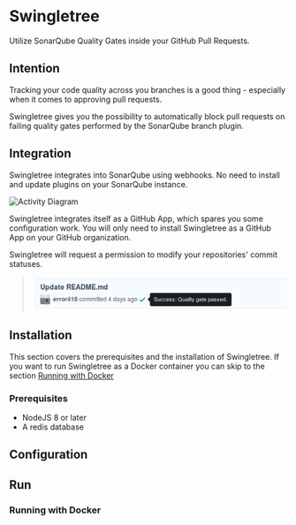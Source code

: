 # Swingletree

Utilize SonarQube Quality Gates inside your GitHub Pull Requests.

## Intention

Tracking your code quality across you branches is a good thing - especially when it comes to approving pull requests.

Swingletree gives you the possibility to automatically block pull requests on failing quality gates performed by the SonarQube branch plugin.

## Integration

Swingletree integrates into SonarQube using webhooks. No need to install and update plugins on your SonarQube instance.

![Activity Diagram](http://www.plantuml.com/plantuml/png/5SqnZW8n34RXVa-n781OI1I8QgvY4YjZAOaZ-myZRizGlTTzMu0TgxU_Y_Pfvthxtu4PJoBd8rN5lbuhnBCDo43AradSpU-t1yMXepQ1Yr3dW3WLoq6SeM_5vrgKgtDFysTiCihPBm00)

Swingletree integrates itself as a GitHub App, which spares you some configuration work. You will only need to install Swingletree as a GitHub App on your GitHub organization.

Swingletree will request a permission to modify your repositories' commit statuses.

> ![Commit Status](./docs/commit-status.png)


## Installation

This section covers the prerequisites and the installation of Swingletree. If you want to run Swingletree as a Docker container you can skip to the section [Running with Docker](#running-with-docker) 

### Prerequisites

* NodeJS 8 or later
* A redis database

## Configuration

## Run

### Running with Docker
